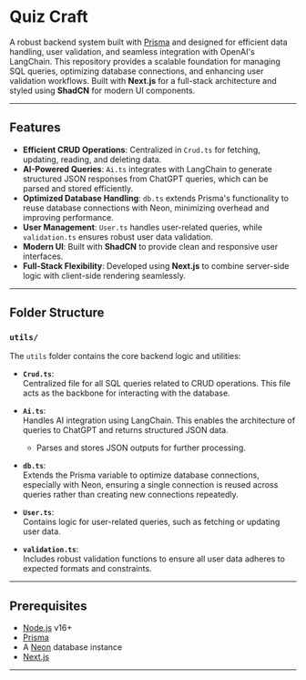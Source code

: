 # Quiz Craft

A robust backend system built with [Prisma](https://www.prisma.io/) and designed for efficient data handling, user validation, and seamless integration with OpenAI's LangChain. This repository provides a scalable foundation for managing SQL queries, optimizing database connections, and enhancing user validation workflows. Built with **Next.js** for a full-stack architecture and styled using **ShadCN** for modern UI components.

---

## Features

- **Efficient CRUD Operations**: Centralized in `Crud.ts` for fetching, updating, reading, and deleting data.
- **AI-Powered Queries**: `Ai.ts` integrates with LangChain to generate structured JSON responses from ChatGPT queries, which can be parsed and stored efficiently.
- **Optimized Database Handling**: `db.ts` extends Prisma's functionality to reuse database connections with Neon, minimizing overhead and improving performance.
- **User Management**: `User.ts` handles user-related queries, while `validation.ts` ensures robust user data validation.
- **Modern UI**: Built with **ShadCN** to provide clean and responsive user interfaces.
- **Full-Stack Flexibility**: Developed using **Next.js** to combine server-side logic with client-side rendering seamlessly.

---

## Folder Structure

### **`utils/`**

The `utils` folder contains the core backend logic and utilities:

- **`Crud.ts`**:  
  Centralized file for all SQL queries related to CRUD operations. This file acts as the backbone for interacting with the database.

- **`Ai.ts`**:  
  Handles AI integration using LangChain. This enables the architecture of queries to ChatGPT and returns structured JSON data.  
  - Parses and stores JSON outputs for further processing.

- **`db.ts`**:  
  Extends the Prisma variable to optimize database connections, especially with Neon, ensuring a single connection is reused across queries rather than creating new connections repeatedly.

- **`User.ts`**:  
  Contains logic for user-related queries, such as fetching or updating user data.

- **`validation.ts`**:  
  Includes robust validation functions to ensure all user data adheres to expected formats and constraints.

---

## Prerequisites

- [Node.js](https://nodejs.org/) v16+  
- [Prisma](https://www.prisma.io/)  
- A [Neon](https://neon.tech/) database instance  
- [Next.js](https://nextjs.org/)  

---

